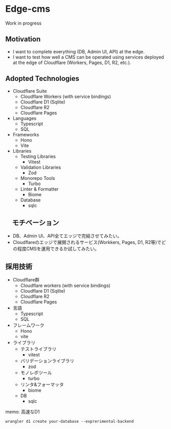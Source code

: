 # Edge-cms

Work in progress

## Motivation

- I want to complete everything (DB, Admin UI, API) at the edge.
- I want to test how well a CMS can be operated using services deployed at the edge of Cloudflare (Workers, Pages, D1, R2, etc.).

## Adopted Technologies

- Cloudflare Suite
  - Cloudflare Workers (with service bindings)
  - Cloudflare D1 (Sqlite)
  - Cloudflare R2
  - Cloudflare Pages
- Languages
  - Typescript
  - SQL
- Frameworks
  - Hono
  - Vite
- Libraries
  - Testing Libraries
    - Vitest
  - Validation Libraries
    - Zod
  - Monorepo Tools
    - Turbo
  - Linter & Formatter
    - Biome
  - Database
    - sqlc

## 　モチベーション

- DB、Admin UI、API全てエッジで完結させてみたい。
- Cloudflareのエッジで展開されるサービス(Workkers, Pages, D1, R2等)でどの程度CMSを運用できるか試してみたい。

## 採用技術

- Cloudflare群
  - Cloudflare workers (with service bindings)
  - Cloudflare D1 (Sqlite)
  - Cloudflare R2
  - Cloudflare Pages
- 言語
  - Typescript
  - SQL
- フレームワーク
  - Hono
  - vite
- ライブラリ
  - テストライブラリ
    - vitest
  - バリデーションライブラリ
    - zod
  - モノレポツール
    - turbo
  - リンタ&フォーマッタ
    - biome
  - DB
    - sqlc

memo: 高速なD1

```shell
wrangler d1 create your-database --exprerimental-backend
```
